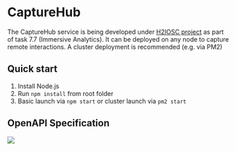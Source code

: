 # CaptureHub

The CaptureHub service is being developed under [H2IOSC project](https://www.h2iosc.cnr.it/) as part of task 7.7 (Immersive Analytics).
It can be deployed on any node to capture remote interactions. A cluster deployment is recommended (e.g. via PM2)

## Quick start
1) Install Node.js
2) Run `npm install` from root folder
3) Basic launch via `npm start` or cluster launch via `pm2 start`

## OpenAPI Specification
<img src="https://validator.swagger.io/validator?url=https://raw.githubusercontent.com/phoenixbf/capturehub/main/services/openapi.json">